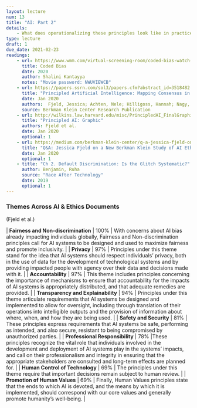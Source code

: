 ```yaml
---
layout: lecture
num: 13
title: "AI: Part 2"
details:
    - What does operationalizing these principles look like in practice?
type: lecture
draft: 1
due_date: 2021-02-23
readings:
    - url: https://www.wmm.com/virtual-screening-room/coded-bias-watch-page-northwestern-univ/
      title: Coded Bias
      date: 2020
      author: Shalini Kantayya
      notes: "Movie password: NWUVIEWCB"
    - url: https://papers.ssrn.com/sol3/papers.cfm?abstract_id=3518482
      title: "Principled Artificial Intelligence: Mapping Consensus in Ethical and Rights-Based Approaches to Principles for AI"
      date: Jan 2020
      authors:  Fjeld, Jessica; Achten, Nele; Hilligoss, Hannah; Nagy, Adam; Srikumar, Madhulika
      source: Berkman Klein Center Research Publication
    - url: http://wilkins.law.harvard.edu/misc/PrincipledAI_FinalGraphic.jpg
      title: "Principled AI: Graphic"
      authors: Fjeld et al.
      date: Jan 2020
      optional: 1
    - url: https://medium.com/berkman-klein-center/q-a-jessica-fjeld-on-a-new-berkman-klein-study-of-ai-ethical-principles-d0c18d48b433
      title: "Q&A: Jessica Fjeld on a New Berkman Klein Study of AI Ethical Principles"
      date: Jan 2020
      optional: 1
    - title: "Ch 2. Default Discrimination: Is the Glitch Systematic?"
      author: Benjamin, Ruha
      source: "Race After Technology"
      date: 2019
      optional: 1
---
```


### Themes Across AI & Ethics Documents
(Fjeld et al.)

| **Fairness and Non-discrimination** | 100% | With concerns about AI bias already impacting individuals globally, Fairness and Non-discrimination principles call for AI systems to be designed and used to maximize fairness and promote inclusivity. |
| **Privacy** | 97% | Principles under this theme stand for the idea that AI systems should respect individuals’ privacy, both in the use of data for the development of technological systems and by providing impacted people with agency over their data and decisions made with it. |
| **Accountability** | 97% | This theme includes principles concerning the importance of mechanisms to ensure that accountability for the impacts of AI systems is appropriately distributed, and that adequate remedies are provided. |
| **Transparency and Explainability** | 94% | Principles under this theme articulate requirements that AI systems be designed and implemented to allow for oversight, including through translation of their operations into intelligible outputs and the provision of information about where, when, and how they are being used. |
| **Safety and Security** | 81% | These principles express requirements that AI systems be safe, performing as intended, and also secure, resistant to being compromised by unauthorized parties. |
| **Professional Responsibility** | 78% |These principles recognize the vital role that individuals involved in the development and deployment of AI systems play in the systems’ impacts, and call on their professionalism and integrity in ensuring that the appropriate stakeholders are consulted and long-term effects are planned for. | 
| **Human Control of Technology** |  69% | The principles under this theme require that important decisions remain subject to human review. |
| **Promotion of Human Values** | 69% | Finally, Human Values principles state that the ends to which AI is devoted, and the means by which it is implemented, should correspond with our core values and generally promote humanity’s well-being. |